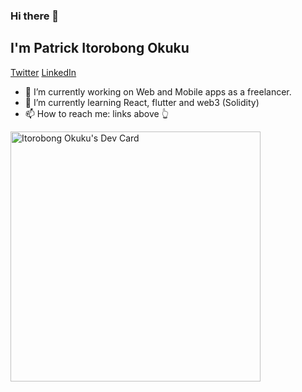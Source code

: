 ### Hi there 👋 

<h2>I'm Patrick Itorobong Okuku</h2>

<a href="twitter.com/OkukuPatricio">Twitter</a> <a href="www.linkedin.com/in/patrick-itoro-okuku-5b3b56153">LinkedIn</a>

- 🔭 I’m currently working on Web and Mobile apps as a freelancer.
- 🌱 I’m currently learning React, flutter and web3 (Solidity)
- 📫 How to reach me: links above 👆

<!--
**OkukuItoro/OkukuItoro** is a ✨ _special_ ✨ repository because its `README.md` (this file) appears on your GitHub profile.

Here are some ideas to get you started:

- 
- 👯 I’m looking to collaborate on ...
- 🤔 I’m looking for help with ...
- 💬 Ask me about ...
- 
- 😄 Pronouns: ...
- ⚡ Fun fact: ...
-->
<!-- <a href="https://app.daily.dev/King_Itoro"><img src="https://api.daily.dev/devcards/941cc15ba62346828e07d13deb310a06.png?r=s0h" width="400" alt="Itorobong Okuku's Dev Card"/></a> -->
<!-- <a href="https://app.daily.dev/King_Itoro"><img src="https://github.com/OkukuItoro/OkukuItoro/blob/master/devcard.svg" width="400" alt="Itorobong Okuku's Dev Card"/></a> -->

<a href="https://app.daily.dev/King_Itoro"><img src="https://api.daily.dev/devcards/941cc15ba62346828e07d13deb310a06.png?r=2ax" width="400" alt="Itorobong Okuku's Dev Card"/></a>
